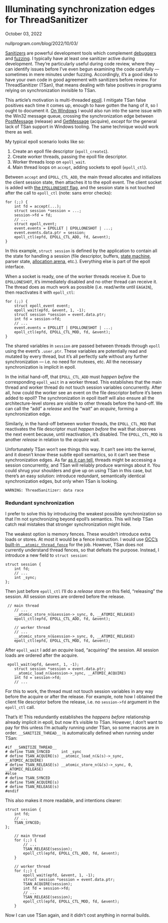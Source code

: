 # Illuminating synchronization edges for ThreadSanitizer
October 03, 2022

nullprogram.com/blog/2022/10/03/

[Sanitizers](https://github.com/google/sanitizers/wiki) are powerful development tools which complement [debuggers](https://nullprogram.com/blog/2022/06/26/) and [fuzzing](https://nullprogram.com/blog/2019/01/25/). I typically have at least one sanitizer active during development. They’re particularly useful during code review, where they can identify issues before I’ve even begun examining the code carefully — sometimes in mere minutes under fuzzing. Accordingly, it’s a good idea to have your own code in good agreement with sanitizers before review. For ThreadSanitizer (TSan), that means dealing with false positives in programs relying on synchronization invisible to TSan.

This article’s motivation is multi-threaded [epoll](https://man7.org/linux/man-pages/man7/epoll.7.html). I mitigate TSan false positives each time it comes up, enough to have gotten the hang of it, so I ought to document it. [On Windows](https://github.com/skeeto/w64devkit) I would also run into the same issue with the Win32 message queue, crossing the synchronization edge between [PostMessage](https://learn.microsoft.com/en-us/windows/win32/api/winuser/nf-winuser-postmessagea) (release) and [GetMessage](https://learn.microsoft.com/en-us/windows/win32/api/winuser/nf-winuser-getmessage) (acquire), _except_ for the general lack of TSan support in Windows tooling. The same technique would work there as well.

My typical epoll scenario looks like so:

1.  Create an epoll file descriptor (`epoll_create1`).
2.  Create worker threads, passing the epoll file descriptor.
3.  Worker threads loop on `epoll_wait`.
4.  Main thread loops on `accept`, adding sockets to epoll (`epoll_ctl`).

Between `accept` and `EPOLL_CTL_ADD`, the main thread allocates and initializes the client session state, then attaches it to the epoll event. The client socket is added with [the `EPOLLONESHOT` flag](https://idea.popcount.org/2017-02-20-epoll-is-fundamentally-broken-12/), and the session state is not touched after the call to `epoll_ctl` (note: sans error checks):

```
for (;;) {
    int fd = accept(...);
    struct session *session = ...;
    session->fd = fd;
    // ...
    struct epoll_event;
    event.events = EPOLLET | EPOLLONESHOT | ...;
    event.events.data.ptr = session;
    epoll_ctl(epfd, EPOLL_CTL_ADD, fd, &event);
} 
```

In this example, `struct session` is defined by the application to contain all the state for handling a session (file descriptor, buffers, [state machine](https://nullprogram.com/blog/2020/12/31/), parser state, [allocation arena](https://www.rfleury.com/p/untangling-lifetimes-the-arena-allocator), etc.). Everything else is part of the epoll interface.

When a socket is ready, one of the worker threads receive it. Due to `EPOLLONESHOT`, it’s immediately disabled and no other thread can receive it. The thread does as much work as possible (i.e. read/write until `EAGAIN`), then reactivates it with `epoll_ctl`:

```
for (;;) {
    struct epoll_event event;
    epoll_wait(epfd, &event, 1, -1);
    struct session *session = event.data.ptr;
    int fd = session->fd;
    // ...
    event.events = EPOLLET | EPOLLONESHOT | ...;
    epoll_ctl(epfd, EPOLL_CTL_MOD, fd, &event);
} 
```

The shared variables in `session` are passed between threads through `epoll` using the event’s `.user.ptr`. These variables are potentially read and mutated by every thread, but it’s all perfectly safe without any further synchronization — i.e. no need for mutexes, etc. All the necessary synchronization is implicit in epoll.

In the initial hand-off, that `EPOLL_CTL_ADD` must _happen before_ the corresponding `epoll_wait` in a worker thread. This establishes that the main thread and worker thread do not touch session variables concurrently. After all, how could the worker see an event on the file descriptor before it’s been added to epoll? The synchronization in epoll itself will also ensure all the architecture-level stores are visible to other threads before the hand-off. We can call the “add” a _release_ and the “wait” an _acquire_, forming a synchronization edge.

Similarly, in the hand-off between worker threads, the `EPOLL_CTL_MOD` that reactivates the file descriptor must _happen before_ the wait that observes the next event because, until reactivation, it’s disabled. The `EPOLL_CTL_MOD` is another _release_ in relation to the _acquire_ wait.

Unfortunately TSan won’t see things this way. It can’t see into the kernel, and it doesn’t know these subtle epoll semantics, so it can’t see these synchronization edges. As far [as it can tell](https://www.youtube.com/watch?v=5erqWdlhQLA), threads might be accessing a session concurrently, and TSan will reliably produce warnings about it. You could shrug your shoulders and give up on using TSan in this case, but there’s an easy solution: introduce redundant, semantically identical synchronization edges, but only when TSan is looking.

```
WARNING: ThreadSanitizer: data race 
```

### Redundant synchronization

I prefer to solve this by introducing the weakest possible synchronization so that I’m not synchronizing beyond epoll’s semantics. This will help TSan catch real mistakes that stronger synchronization might hide.

The weakest option is memory fences. These wouldn’t introduce extra loads or stores. At most it would be a fence instruction. I would use [GCC’s built-in `__atomic_thread_fence`](https://gcc.gnu.org/onlinedocs/gcc-12.2.0/gcc/_005f_005fatomic-Builtins.html) for the job. However, TSan does not currently understand thread fences, so that defeats the purpose. Instead, I introduce a new field to `struct session`:

```
struct session {
    int fd;
    // ...
    int _sync;
}; 
```

Then just before `epoll_ctl` I’ll do a _release_ store on this field, “releasing” the session. All session stores are ordered before the release.

```
 // main thread
    // ...
    __atomic_store_n(&session->_sync, 0, __ATOMIC_RELEASE)
    epoll_ctl(epfd, EPOLL_CTL_ADD, fd, &event);

    // worker thread
    // ...
    __atomic_store_n(&session->_sync, 0, __ATOMIC_RELEASE)
    epoll_ctl(epfd, EPOLL_CTL_MOD, fd, &event); 
```

After `epoll_wait` I add an _acquire_ load, “acquiring” the session. All session loads are ordered after the acquire.

```
 epoll_wait(epfd, &event, 1, -1);
    struct session *session = event.data.ptr;
    __atomic_load_n(&session->_sync, __ATOMIC_ACQUIRE)
    int fd = session->fd;
    // ... 
```

For this to work, the thread must not touch session variables in any way before the acquire or after the release. For example, note how I obtained the client file descriptor before the release, i.e. no `session->fd` argument in the `epoll_ctl` call.

That’s it! This redundantly establishes the _happens before_ relationship already implicit in epoll, but now it’s visible to TSan. However, I don’t want to pay for this unless I’m actually running under TSan, so some macros are in order. `__SANITIZE_THREAD__` is automatically defined when running under TSan:

```
#if __SANITIZE_THREAD__
# define TSAN_SYNCED     int _sync
# define TSAN_ACQUIRE(s) __atomic_load_n(&(s)->_sync, __ATOMIC_ACQUIRE)
# define TSAN_RELEASE(s) __atomic_store_n(&(s)->_sync, 0, __ATOMIC_RELEASE)
#else
# define TSAN_SYNCED
# define TSAN_ACQUIRE(s)
# define TSAN_RELEASE(s)
#endif 
```

This also makes it more readable, and intentions clearer:

```
struct session {
    int fd;
    // ...
    TSAN_SYNCED;
};

    // main thread
    for (;;) {
        // ...
        TSAN_RELEASE(session);
        epoll_ctl(epfd, EPOLL_CTL_ADD, fd, &event);
    }

    // worker thread
    for (;;) {
        epoll_wait(epfd, &event, 1, -1);
        struct session *session = event.data.ptr;
        TSAN_ACQUIRE(session);
        int fd = session->fd;
        // ...
        TSAN_RELEASE(session);
        epoll_ctl(epfd, EPOLL_CTL_MOD, fd, &event);
    } 
```

Now I can use TSan again, and it didn’t cost anything in normal builds.
